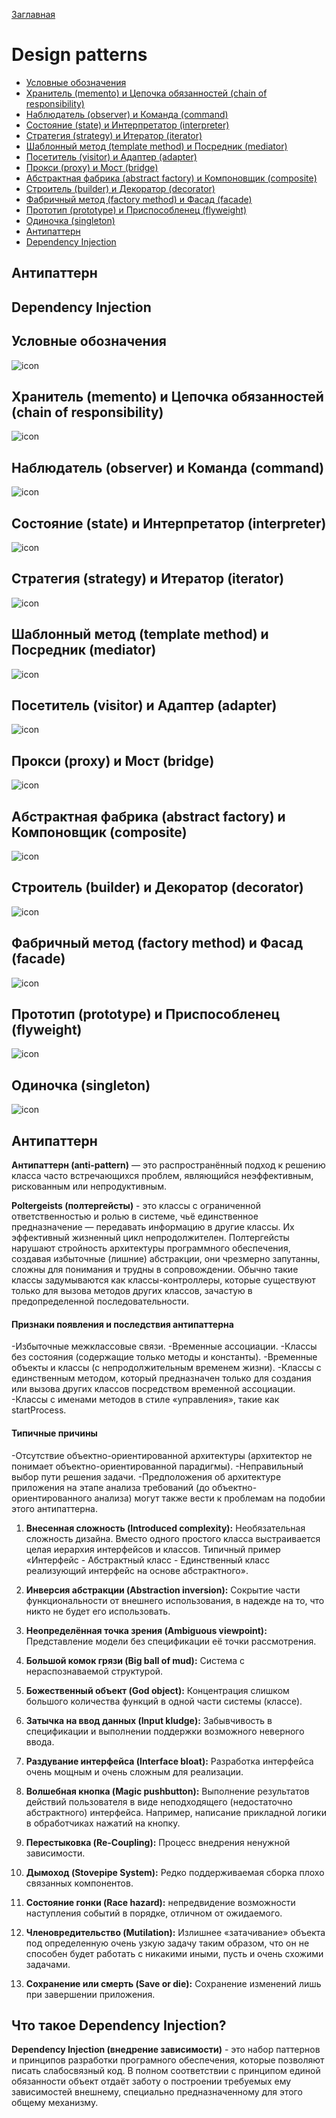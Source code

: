 [Заглавная](README.md)

# Design patterns
+ [Условные обозначения](design-patterns.md#Условные-обозначения)
+ [Хранитель (memento) и Цепочка обязанностей (chain of responsibility)](design-patterns.md#Хранитель-(memento)-и-Цепочка-обязанностей-(chain-of-responsibility))
+ [Наблюдатель (observer) и Команда (command)](design-patterns.md#Наблюдатель-(observer)-и-Команда-(command))
+ [Состояние (state) и Интерпретатор (interpreter)](design-patterns.md#Состояние-(state)-Интерпретатор-(interpreter))
+ [Стратегия (strategy) и Итератор (iterator)](design-patterns.md#Стратегия-(strategy)-и-Итератор-(iterator))
+ [Шаблонный метод (template method) и Посредник (mediator)](design-patterns.md#Шаблонный-метод-(template-method)-и-Посредник-(mediator))
+ [Посетитель (visitor) и Адаптер (adapter)](design-patterns.md#Посетитель-(visitor)-и-Адаптер-(adapter))
+ [Прокси (proxy) и Мост (bridge)](design-patterns.md#Прокси-(proxy)-и-Мост-(bridge))
+ [Абстрактная фабрика (abstract factory) и Компоновщик (composite)](design-patterns.md#Абстрактная-фабрика-(abstract-factory)-и-Компоновщик-(composite))
+ [Строитель (builder) и Декоратор (decorator)](design-patterns.md#Строитель-(builder)-и-Декоратор-(decorator))
+ [Фабричный метод (factory method) и Фасад (facade)](design-patterns.md#Фабричный-метод-(factory-method)-и-Фасад-(facade))
+ [Прототип (prototype) и Приспособленец (flyweight)](design-patterns.md#Прототип-(prototype)-и-Приспособленец-(flyweight))
+ [Одиночка (singleton)](design-patterns.md#Одиночка-(singleton))
+ [Антипаттерн](design-patterns.md#Антипаттерн)
+ [Dependency Injection](design-patterns.md#Dependency-Injection)
## Антипаттерн
## Dependency Injection

## Условные обозначения
![icon][title]
## Хранитель (memento) и Цепочка обязанностей (chain of responsibility)
![icon][memento_chainofresponsibility]
## Наблюдатель (observer) и Команда (command)
![icon][observer_command]
## Состояние (state) и Интерпретатор (interpreter)
![icon][state_interpreter]
## Стратегия (strategy) и Итератор (iterator)
![icon][strategy_iterator]
## Шаблонный метод (template method) и Посредник (mediator)
![icon][templatemethod_mediator]
## Посетитель (visitor) и Адаптер (adapter)
![icon][visitor_adapter]
## Прокси (proxy) и Мост (bridge)
![icon][proxy_bridge]
## Абстрактная фабрика (abstract factory) и Компоновщик (composite)
![icon][abstractfactory_composite]
## Строитель (builder) и Декоратор (decorator)
![icon][builder_decorator]
## Фабричный метод (factory method) и Фасад (facade)
![icon][factorymethod_facade]
## Прототип (prototype) и Приспособленец (flyweight)
![icon][prototype_flyweight]
## Одиночка (singleton)
![icon][singleton]

[title]:img/pattern/pattern_1.PNG
[memento_chainofresponsibility]:img/pattern/pattern_2.PNG
[observer_command]:img/pattern/pattern_3.PNG
[state_interpreter]:img/pattern/pattern_4.PNG
[strategy_iterator]:img/pattern/pattern_5.PNG
[templatemethod_mediator]:img/pattern/pattern_6.PNG
[visitor_adapter]:img/pattern/pattern_7.PNG
[proxy_bridge]:img/pattern/pattern_8.PNG
[abstractfactory_composite]:img/pattern/pattern_9.PNG
[builder_decorator]:img/pattern/pattern_10.PNG
[factorymethod_facade]:img/pattern/pattern_11.PNG
[prototype_flyweight]:img/pattern/pattern_12.PNG
[singleton]:img/pattern/pattern_13.PNG

## Антипаттерн

**Антипаттерн (anti-pattern)** — это распространённый подход к решению класса часто встречающихся проблем, являющийся неэффективным, рискованным или непродуктивным.

**Poltergeists (полтергейсты)** - это классы с ограниченной ответственностью и ролью в системе, чьё единственное предназначение — передавать информацию в другие классы. Их эффективный жизненный цикл непродолжителен. Полтергейсты нарушают стройность архитектуры программного обеспечения, создавая избыточные (лишние) абстракции, они чрезмерно запутанны, сложны для понимания и трудны в сопровождении. Обычно такие классы задумываются как классы-контроллеры, которые существуют только для вызова методов других классов, зачастую в предопределенной последовательности.

#### Признаки появления и последствия антипаттерна

-Избыточные межклассовые связи.
-Временные ассоциации.
-Классы без состояния (содержащие только методы и константы).
-Временные объекты и классы (с непродолжительным временем жизни).
-Классы с единственным методом, который предназначен только для создания или вызова других классов посредством временной ассоциации.
-Классы с именами методов в стиле «управления», такие как startProcess.

#### Типичные причины

-Отсутствие объектно-ориентированной архитектуры (архитектор не понимает объектно-ориентированной парадигмы).
-Неправильный выбор пути решения задачи.
-Предположения об архитектуре приложения на этапе анализа требований (до объектно-ориентированного анализа) могут также вести к проблемам на подобии этого антипаттерна.

1) **Внесенная сложность (Introduced complexity):** Необязательная сложность дизайна. Вместо одного простого класса выстраивается целая иерархия интерфейсов и классов. Типичный пример «Интерфейс - Абстрактный класс - Единственный класс реализующий интерфейс на основе абстрактного».

2) **Инверсия абстракции (Abstraction inversion):** Сокрытие части функциональности от внешнего использования, в надежде на то, что никто не будет его использовать.

3) **Неопределённая точка зрения (Ambiguous viewpoint):** Представление модели без спецификации её точки рассмотрения.

4) **Большой комок грязи (Big ball of mud):** Система с нераспознаваемой структурой.

5) **Божественный объект (God object):** Концентрация слишком большого количества функций в одной части системы (классе).

6) **Затычка на ввод данных (Input kludge):** Забывчивость в спецификации и выполнении поддержки возможного неверного ввода.

7) **Раздувание интерфейса (Interface bloat):** Разработка интерфейса очень мощным и очень сложным для реализации.

8) **Волшебная кнопка (Magic pushbutton):** Выполнение результатов действий пользователя в виде неподходящего (недостаточно абстрактного) интерфейса. Например, написание прикладной логики в обработчиках нажатий на кнопку.

9) **Перестыковка (Re-Coupling):** Процесс внедрения ненужной зависимости.

10) **Дымоход (Stovepipe System):** Редко поддерживаемая сборка плохо связанных компонентов.

11) **Состояние гонки (Race hazard):** непредвидение возможности наступления событий в порядке, отличном от ожидаемого.

12) **Членовредительство (Mutilation):** Излишнее «затачивание» объекта под определенную очень узкую задачу таким образом, что он не способен будет работать с никакими иными, пусть и очень схожими задачами.

13) **Сохранение или смерть (Save or die):** Сохранение изменений лишь при завершении приложения.

## Что такое Dependency Injection?
**Dependency Injection (внедрение зависимости)** - это набор паттернов и принципов разработки програмного обеспечения, которые позволяют писать слабосвязный код. В полном соответствии с принципом единой обязанности объект отдаёт заботу о построении требуемых ему зависимостей внешнему, специально предназначенному для этого общему механизму.